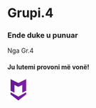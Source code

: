 # Grupi.4
### Ende duke u punuar
Nga Gr.4 
#### Ju lutemi provoni më vonë!

![alt text][logo]

[logo]: https://github.com/adam-p/markdown-here/raw/master/src/common/images/icon48.png "Logo Title Text 2"
